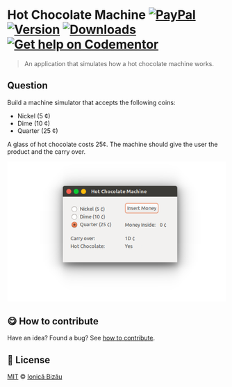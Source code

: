 
# Hot Chocolate Machine [![PayPal](https://img.shields.io/badge/%24-paypal-f39c12.svg)][paypal-donations] [![Version](https://img.shields.io/npm/v/hot-chocolate-machine.svg)](https://www.npmjs.com/package/hot-chocolate-machine) [![Downloads](https://img.shields.io/npm/dt/hot-chocolate-machine.svg)](https://www.npmjs.com/package/hot-chocolate-machine) [![Get help on Codementor](https://cdn.codementor.io/badges/get_help_github.svg)](https://www.codementor.io/johnnyb?utm_source=github&utm_medium=button&utm_term=johnnyb&utm_campaign=github)

> An application that simulates how a hot chocolate machine works.

## Question

Build a machine simulator that accepts the following coins:


 - Nickel (5 ¢)
 - Dime (10 ¢)
 - Quarter (25 ¢)


A glass of hot chocolate costs 25¢. The machine should give the user the product and the carry over.


[![hot-chocolate-machine](/docs/example.png)](#)

## :yum: How to contribute
Have an idea? Found a bug? See [how to contribute][contributing].


## :scroll: License

[MIT][license] © [Ionică Bizău][website]

[paypal-donations]: https://www.paypal.com/cgi-bin/webscr?cmd=_s-xclick&hosted_button_id=RVXDDLKKLQRJW
[donate-now]: http://i.imgur.com/6cMbHOC.png

[license]: http://showalicense.com/?fullname=Ionic%C4%83%20Biz%C4%83u%20%3Cbizauionica%40gmail.com%3E%20(http%3A%2F%2Fionicabizau.net)&year=2014#license-mit
[website]: http://ionicabizau.net
[contributing]: /CONTRIBUTING.md
[docs]: /DOCUMENTATION.md
